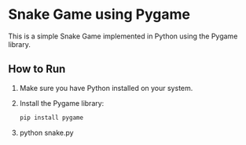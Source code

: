 # Snake Game using Pygame

This is a simple Snake Game implemented in Python using the Pygame library.

## How to Run

1. Make sure you have Python installed on your system.
2. Install the Pygame library:

   ```bash
   pip install pygame
3. python snake.py

